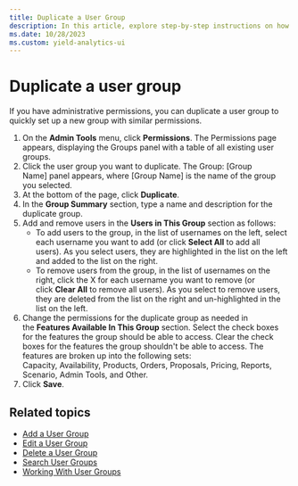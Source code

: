 ```yaml
---
title: Duplicate a User Group
description: In this article, explore step-by-step instructions on how to duplicate a user group with similar permissions.
ms.date: 10/28/2023
ms.custom: yield-analytics-ui 
---
```


# Duplicate a user group

If you have administrative permissions, you can duplicate a user group to quickly set up a new group with similar permissions.

1. On the **Admin Tools** menu, click **Permissions**. The Permissions page appears, displaying the Groups panel with a table of all existing user groups.
1. Click the user group you want to duplicate. The Group: \[Group Name\] panel appears, where \[Group Name\] is the name of the group you selected.
1. At the bottom of the page, click **Duplicate**.
1. In the **Group Summary** section, type a name and description for the duplicate group.
1. Add and remove users in the **Users in This Group** section as follows:
    - To add users to the group, in the list of usernames on the left, select each username you want to add (or click **Select All** to add all users). As you select users, they are highlighted in the list on the left and added to the list on the right.
    - To remove users from the group, in the list of usernames on the right, click the X for each username you want to remove (or click **Clear All** to remove all users). As you select to remove users, they are deleted from the list on the right and un-highlighted in the list on the left.
1. Change the permissions for the duplicate group as needed in the **Features Available In This Group** section. Select the check boxes for the features the group should be able to access. Clear the check boxes for the features the group shouldn't be able to access. The features are broken up into the following sets:
Capacity, Availability, Products, Orders, Proposals, Pricing, Reports, Scenario, Admin Tools, and Other.
1. Click **Save**.

## Related topics

- [Add a User Group](add-a-user-group.md)
- [Edit a User Group](edit-a-user-group.md)
- [Delete a User Group](delete-a-user-group.md)
- [Search User Groups](search-user-groups.md)
- [Working With User Groups](working-with-user-groups.md)
